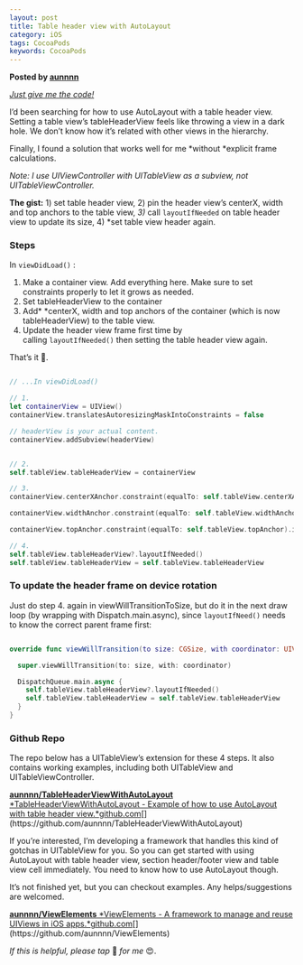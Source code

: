 ```yaml
---
layout: post
title: Table header view with AutoLayout
category: iOS
tags: CocoaPods
keywords: CocoaPods
---  
```

 
__Posted by [aunnnn](https://medium.com/@aunnnn/table-header-view-with-autolayout-13de4cfc4343)__  


[*Just give me the code!*](https://github.com/aunnnn/TableHeaderViewWithAutoLayout)

I’d been searching for how to use AutoLayout with a table header view. Setting a table view’s tableHeaderView feels like throwing a view in a dark hole. We don’t know how it’s related with other views in the hierarchy.

Finally, I found a solution that works well for me *without *explicit frame calculations.

*Note: I use UIViewController with UITableView as a subview, not UITableViewController.*

**The gist:** 1) set table header view, 2) pin the header view’s centerX, width and top anchors to the table view, *3)* call `layoutIfNeeded` on table header view to update its size, 4) *set table view header again.

### **Steps**

In `viewDidLoad()` :

1. Make a container view. Add everything here. Make sure to set constraints properly to let it grows as needed.
2. Set tableHeaderView to the container
3. Add* *centerX, width and top anchors of the container (which is now tableHeaderView) to the table view.
4. Update the header view frame first time by calling `layoutIfNeeded()` then setting the table header view again.

That’s it 🎉.

```swift  

// ...In viewDidLoad()

// 1.
let containerView = UIView()
containerView.translatesAutoresizingMaskIntoConstraints = false

// headerView is your actual content.
containerView.addSubview(headerView)


// 2.
self.tableView.tableHeaderView = containerView

// 3.
containerView.centerXAnchor.constraint(equalTo: self.tableView.centerXAnchor).isActive = true

containerView.widthAnchor.constraint(equalTo: self.tableView.widthAnchor).isActive = true

containerView.topAnchor.constraint(equalTo: self.tableView.topAnchor).isActive = true

// 4.
self.tableView.tableHeaderView?.layoutIfNeeded()
self.tableView.tableHeaderView = self.tableView.tableHeaderView

```

### To update the header frame on device rotation

Just do step 4\. again in viewWillTransitionToSize, but do it in the next draw loop (by wrapping with Dispatch.main.async), since `layoutIfNeed()` needs to know the correct parent frame first:

```swift  

override func viewWillTransition(to size: CGSize, with coordinator: UIViewControllerTransitionCoordinator) {

  super.viewWillTransition(to: size, with: coordinator)

  DispatchQueue.main.async {
    self.tableView.tableHeaderView?.layoutIfNeeded()
    self.tableView.tableHeaderView = self.tableView.tableHeaderView
  }
}

```  

### Github Repo

The repo below has a UITableView’s extension for these 4 steps. It also contains working examples, including both UITableView and UITableViewController.

[**aunnnn/TableHeaderViewWithAutoLayout**
*TableHeaderViewWithAutoLayout - Example of how to use AutoLayout with table header view.*github.com](https://github.com/aunnnn/TableHeaderViewWithAutoLayout "https://github.com/aunnnn/TableHeaderViewWithAutoLayout")[](https://github.com/aunnnn/TableHeaderViewWithAutoLayout)

If you’re interested, I’m developing a framework that handles this kind of gotchas in UITableView for you. So you can get started with using AutoLayout with table header view, section header/footer view and table view cell immediately. You need to know how to use AutoLayout though.

It’s not finished yet, but you can checkout examples. Any helps/suggestions are welcomed.

[**aunnnn/ViewElements**
*ViewElements - A framework to manage and reuse UIViews in iOS apps.*github.com](https://github.com/aunnnn/ViewElements "https://github.com/aunnnn/ViewElements")[](https://github.com/aunnnn/ViewElements)

*If this is helpful, please tap* 💚 *for me* 😍.





